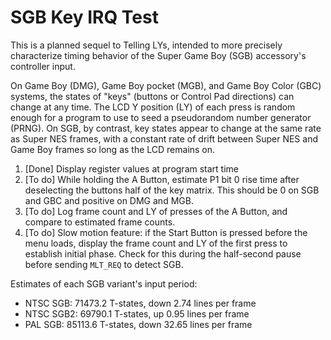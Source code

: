 SGB Key IRQ Test
================

This is a planned sequel to Telling LYs, intended to more precisely
characterize timing behavior of the Super Game Boy (SGB) accessory's
controller input.

On Game Boy (DMG), Game Boy pocket (MGB), and Game Boy Color (GBC)
systems, the states of "keys" (buttons or Control Pad directions) can
change at any time.  The LCD Y position (LY) of each press is random
enough for a program to use to seed a pseudorandom number generator
(PRNG).  On SGB, by contrast, key states appear to change at the
same rate as Super NES frames, with a constant rate of drift between
Super NES and Game Boy frames so long as the LCD remains on.

1. [Done] Display register values at program start time
2. [To do] While holding the A Button, estimate P1 bit 0 rise time
   after deselecting the buttons half of the key matrix.
   This should be 0 on SGB and GBC and positive on DMG and MGB.
3. [To do] Log frame count and LY of presses of the A Button, and
   compare to estimated frame counts.
4. [To do] Slow motion feature: if the Start Button is pressed before
   the menu loads, display the frame count and LY of the first press
   to establish initial phase.  Check for this during the half-second
   pause before sending `MLT_REQ` to detect SGB.

Estimates of each SGB variant's input period:

- NTSC SGB: 71473.2 T-states, down 2.74 lines per frame
- NTSC SGB2: 69790.1 T-states, up 0.95 lines per frame
- PAL SGB: 85113.6 T-states, down 32.65 lines per frame
